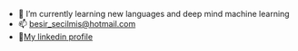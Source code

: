 
- 🌱 I’m currently learning new languages and deep mind machine learning
- 📫 besir_secilmis@hotmail.com
- 🪪<a href="https://www.linkedin.com/in/be%C5%9Fir-se%C3%A7ilmi%C5%9F-151751255/" target="_blank">My linkedin profile </a>


<!---
Apexq/Apexq is a ✨ special ✨ repository because its `README.md` (this file) appears on your GitHub profile.
You can click the Preview link to take a look at your changes.
--->
